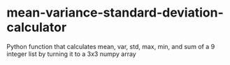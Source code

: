 # mean-variance-standard-deviation-calculator
Python function that calculates mean, var, std, max, min, and sum of a 9 integer list by turning it to a 3x3 numpy array
